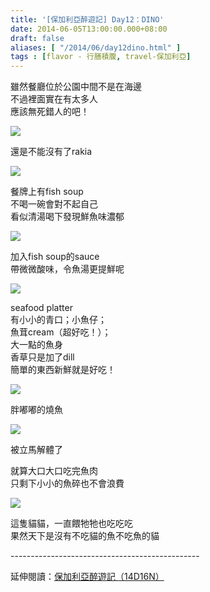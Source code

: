 ```yaml
---
title: '[保加利亞醉遊記] Day12：DINO'
date: 2014-06-05T13:00:00.000+08:00
draft: false
aliases: [ "/2014/06/day12dino.html" ]
tags : [flavor - 行膳積腹, travel-保加利亞]
---
```


雖然餐廳位於公園中間不是在海邊  
不過裡面實在有太多人  
應該無死錯人的吧！  

![](/images/bulgaria12d1.jpg)

還是不能沒有了rakia  

![](/images/bulgaria12d2.jpg)

餐牌上有fish soup  
不喝一碗會對不起自己  
看似清湯喝下發現鮮魚味濃郁  

![](/images/bulgaria12d3.jpg)

加入fish soup的sauce  
帶微微酸味，令魚湯更提鮮呢  

![](/images/bulgaria12d4.jpg)

seafood platter  
有小小的青口；小魚仔；  
魚茸cream（超好吃！）；  
大一點的魚身  
香草只是加了dill  
簡單的東西新鮮就是好吃！  

![](/images/bulgaria12d5.jpg)

胖嘟嘟的燒魚  

![](/images/bulgaria12d6.jpg)

被立馬解體了  
  
就算大口大口吃完魚肉  
只剩下小小的魚碎也不會浪費  

![](/images/bulgaria12d7.jpg)

這隻貓貓，一直餵牠牠也吃吃吃  
果然天下是沒有不吃貓的魚不吃魚的貓  
  
\-----------------------------------------------  
  
延伸閱讀：[保加利亞醉遊記（14D16N）](https://hidie.net/bulgaria14d16n/)

